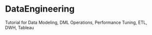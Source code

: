 # DataEngineering
Tutorial for Data Modeling, DML Operations, Performance Tuning, ETL, DWH, Tableau  
